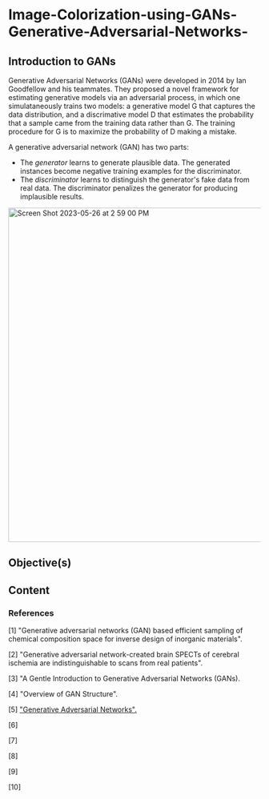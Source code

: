 # Image-Colorization-using-GANs-Generative-Adversarial-Networks-


## Introduction to GANs

Generative Adversarial Networks (GANs) were developed in 2014 by Ian Goodfellow and his teammates. They proposed a novel framework for estimating generative models via an adversarial process, in which one simulataneously trains two models: a generative model G that captures the data distribution, and a discrimative model D that estimates the probability that a sample came from the training data rather than G. The training procedure for G is to maximize the probability of D making a mistake. 

A generative adversarial network (GAN) has two parts:
  * The *generator* learns to generate plausible data. The generated instances become negative training examples for the discriminator.
  * The *discriminator* learns to distinguish the generator's fake data from real data. The discriminator penalizes the generator for producing implausible results.


   <img width="668" alt="Screen Shot 2023-05-26 at 2 59 00 PM" src="https://github.com/aliamrod/Image-Colorization-using-GANs-Generative-Adversarial-Networks-/assets/62684338/4f21f204-df2d-4c7f-bc24-6ddcac96fd29">


## Objective(s)

## Content




### References
[1] "Generative adversarial networks (GAN) based efficient sampling of chemical composition space for inverse design of inorganic materials". 

[2] "Generative adversarial network-created brain SPECTs of cerebral ischemia are indistinguishable to scans from real patients".

[3] "A Gentle Introduction to Generative Adversarial Networks (GANs).

[4] "Overview of GAN Structure". 

[5] ["Generative Adversarial Networks". ]([url](https://arxiv.org/abs/1406.2661))

[6]

[7]

[8]

[9]

[10]

